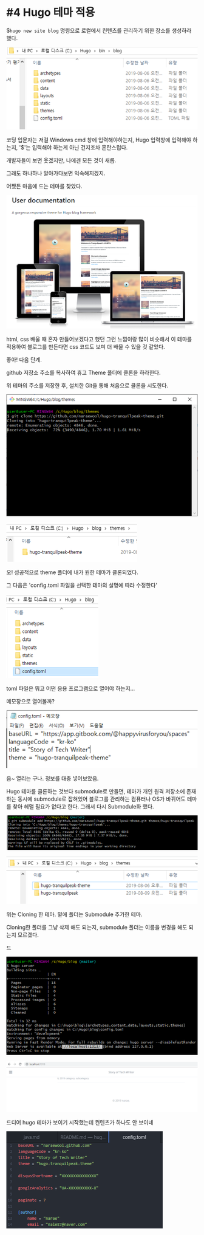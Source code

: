 # \#4 Hugo 테마 적용

$`hugo new site blog` 명령으로 로컬에서 컨텐츠를 관리하기 위한 장소를 생성하라 했다.

![](../../.gitbook/assets/image%20%283%29.png)



코딩 입문자는 저걸 Windows cmd 창에 입력해야하는지, Hugo 입력창에 입력해야 하는지, '$'는 입력해야 하는게 아닌 건지조차 혼란스럽다. 

개발자들이 보면 웃겠지만, 나에겐 모든 것이 새롭.

그래도 하나하나 알아가다보면 익숙해지겠지.



어쨌든 마음에 드는 테마를 찾았다.

![](../../.gitbook/assets/image%20%2821%29.png)

html, css 배울 때 혼자 만들어보겠다고 했던 그런 느낌이랑 많이 비슷해서 이 테마를 적용하여 블로그를 만든다면 css 코드도 보며 더 배울 수 있을 것 같았다. 



좋아! 다음 단계.

github 저장소 주소를 복사하여 휴고 Theme 폴더에 클론을 하라한다.

위 테마의 주소를 저장한 후, 설치한 Git을 통해 처음으로 클론을 시도한다.

![](../../.gitbook/assets/image%20%288%29.png)

![](../../.gitbook/assets/image%20%2837%29.png)

오! 성공적으로 theme 폴더에 내가 원한 테마가 클론되었다.

그 다음은 'config.toml 파일을 선택한 테마의 설명에 따라 수정한다'

![](../../.gitbook/assets/image%20%2831%29.png)

toml 파일은 뭐고 어떤 응용 프로그램으로 열어야 하는지...

메모장으로 열어볼까?

![](../../.gitbook/assets/image%20%2826%29.png)

음~ 열리는 구나. 정보를 대충 넣어보았음.



Hugo 테마를 클론하는 것보다 submodule로 만들면, 테마가 개인 원격 저장소에 존재하는 동시에 submodule로 잡혀있어 블로그를 관리하는 컴퓨터나 OS가 바뀌어도 테마를 찾아 헤맬 필요가 없다고 한다. 그래서 다시 Submodule화 했다.

![](../../.gitbook/assets/image%20%2830%29.png)

![](../../.gitbook/assets/image%20%2827%29.png)

위는 Cloning 한 테마. 밑에 폴더는 Submodule 추가한 테마. 

Cloning한 폴더를 그냥 삭제 해도 되는지, submodule 폴더는 이름을 변경을 해도 되는지 모르겠다. 



드

![](../../.gitbook/assets/image%20%2816%29.png)

![](../../.gitbook/assets/image%20%2818%29.png)

드디어 hugo 테마가 보이기 시작했는데 컨텐츠가 하나도 안 보이네

![](../../.gitbook/assets/image%20%2817%29.png)


